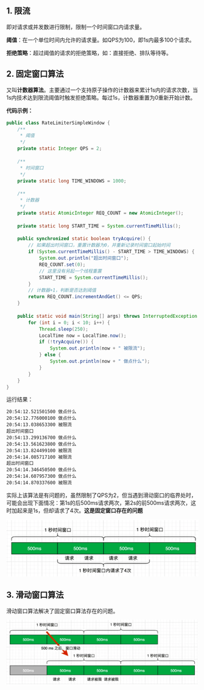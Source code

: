 ## 1. 限流

即对请求或并发数进行限制，限制一个时间窗口内请求量。

**阈值**：在一个单位时间内允许的请求量。如QPS为100，即1s内最多100个请求。

**拒绝策略**：超过阈值的请求的拒绝策略，如：直接拒绝、排队等待等。

## 2. 固定窗口算法

又叫**计数器算法**。主要通过一个支持原子操作的计数器来累计1s内的请求次数，当1s内技术达到限流阈值时触发拒绝策略。每过1s，计数器重置为0重新开始计数。

**代码示例：**

```java
public class RateLimiterSimpleWindow {
    /**
     * 阈值
     */
    private static Integer QPS = 2;
    
    /**
     * 时间窗口
     */
    private static long TIME_WINDOWS = 1000;
    
    /**
     * 计数器
     */
    private static AtomicInteger REQ_COUNT = new AtomicInteger();
    
    private static long START_TIME = System.currentTimeMillis();
    
    public synchronized static boolean tryAcquire() {
        // 如果超出时间窗口，重置计数器为0，并重新记录时间窗口起始时间
        if (System.currentTimeMillis() - START_TIME > TIME_WINDOWS) {
            System.out.println("超出时间窗口");
            REQ_COUNT.set(0);
            // 这里没有另起一个线程重置
            START_TIME = System.currentTimeMillis();
        }
        // 计数器+1，判断是否达到阈值
        return REQ_COUNT.incrementAndGet() <= QPS;
    }
    
    public static void main(String[] args) throws InterruptedException {
        for (int i = 0; i < 10; i++) {
            Thread.sleep(250);
            LocalTime now = LocalTime.now();
            if (!tryAcquire()) {
                System.out.println(now + " 被限流");
            } else {
                System.out.println(now + " 做点什么");
            }
        }
    }
}
```

运行结果：

```bash
20:54:12.521501500 做点什么
20:54:12.776000100 做点什么
20:54:13.038653300 被限流
超出时间窗口
20:54:13.299136700 做点什么
20:54:13.561623800 做点什么
20:54:13.824499100 被限流
20:54:14.085717100 被限流
超出时间窗口
20:54:14.346450500 做点什么
20:54:14.607957300 做点什么
20:54:14.870337600 被限流
```

实际上该算法是有问题的，虽然限制了QPS为2，但当遇到滑动窗口的临界处时，可能会出现下面情况：第1s的后500ms请求两次，第2s的前500ms请求两次，这时加起来是1s，但却请求了4次。**这是固定窗口存在的问题**

![image-20220814170449860](./assets/ROFxsEzWp9yT3uP.png)



## 3. 滑动窗口算法

滑动窗口算法解决了固定窗口算法存在的问题。

![image-20220814170625309](./assets/zVShQuB1NYPxs2Z.png)

